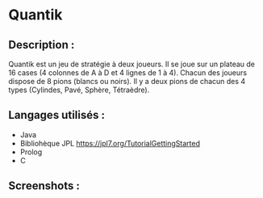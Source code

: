# Quantik


## Description :
Quantik est un jeu de stratégie à deux joueurs. Il se joue sur un plateau de 16 cases (4 colonnes de A à D et 4 lignes de 1 à 4). Chacun des joueurs dispose de 8 pions (blancs ou noirs). Il y a deux pions de chacun des 4 types (Cylindes, Pavé, Sphère, Tétraèdre).

## Langages utilisés :
+ Java
+ Bibliohèque JPL https://jpl7.org/TutorialGettingStarted
+ Prolog
+ C

## Screenshots :

